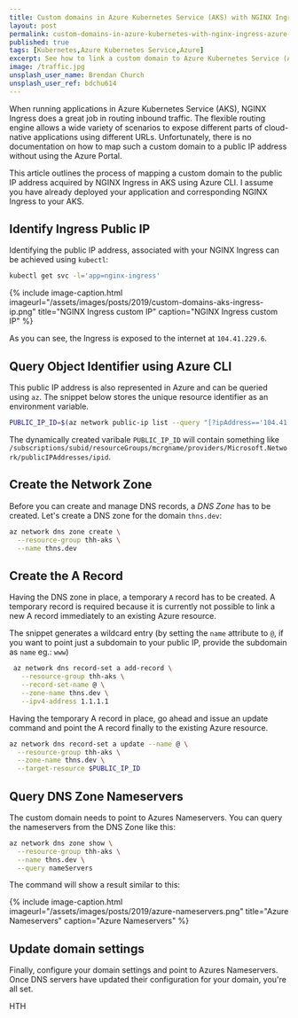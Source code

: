 ```yaml
---
title: Custom domains in Azure Kubernetes Service (AKS) with NGINX Ingress and Azure CLI
layout: post
permalink: custom-domains-in-azure-kubernetes-with-nginx-ingress-azure-cli
published: true
tags: [Kubernetes,Azure Kubernetes Service,Azure]
excerpt: See how to link a custom domain to Azure Kubernetes Service (AKS) with Azure CLI and NGINX Ingress 
image: /traffic.jpg
unsplash_user_name: Brendan Church
unsplash_user_ref: bdchu614
---
```


When running applications in Azure Kubernetes Service (AKS), NGINX Ingress does a great job in routing inbound traffic. The flexible routing engine allows a wide variety of scenarios to expose different parts of cloud-native applications using different URLs. Unfortunately, there is no documentation on how to map such a custom domain to a public IP address without using the Azure Portal. 

This article outlines the process of mapping a custom domain to the public IP address acquired by NGINX Ingress in AKS using Azure CLI. I assume you have already deployed your application and corresponding NGINX Ingress to your AKS.

## Identify Ingress Public IP

Identifying the public IP address, associated with your NGINX Ingress can be achieved using `kubectl`:

```bash
kubectl get svc -l='app=nginx-ingress'

```

{% include image-caption.html imageurl="/assets/images/posts/2019/custom-domains-aks-ingress-ip.png"
title="NGINX Ingress custom IP" caption="NGINX Ingress custom IP" %}

As you can see, the Ingress is exposed to the internet at `104.41.229.6`.

## Query Object Identifier using Azure CLI

This public IP address is also represented in Azure and can be queried using `az`. The snippet below stores the unique resource identifier as an environment variable.

```bash
PUBLIC_IP_ID=$(az network public-ip list --query "[?ipAddress=='104.41.229.6'].id" -o tsv)

```

The dynamically created varibale `PUBLIC_IP_ID` will contain something like `/subscriptions/subid/resourceGroups/mcrgname/providers/Microsoft.Network/publicIPAddresses/ipid`.

## Create the Network Zone

Before you can create and manage DNS records, a *DNS Zone* has to be created. Let's create a DNS zone for the domain `thns.dev`:

```bash
az network dns zone create \
  --resource-group thh-aks \
  --name thns.dev

```

## Create the A Record

Having the DNS zone in place, a temporary `A` record has to be created. A temporary record is required because it is currently not possible to link a new A record immediately to an existing Azure resource.  

The snippet generates a wildcard entry (by setting the `name` attribute to `@`, if you want to point just a subdomain to your public IP, provide the subdomain as `name` eg.: `www`)

```bash
 az network dns record-set a add-record \
   --resource-group thh-aks \
   --record-set-name @ \
   --zone-name thns.dev \
   --ipv4-address 1.1.1.1

```

Having the temporary A record in place, go ahead and issue an update command and point the A record finally to the existing Azure resource.

```bash
az network dns record-set a update --name @ \
  --resource-group thh-aks \
  --zone-name thns.dev \
  --target-resource $PUBLIC_IP_ID

```

## Query DNS Zone Nameservers

The custom domain needs to point to Azures Nameservers. You can query the nameservers from the DNS Zone like this:

```bash
az network dns zone show \
  --resource-group thh-aks \
  --name thns.dev \
  --query nameServers

```

The command will show a result similar to this:

{% include image-caption.html imageurl="/assets/images/posts/2019/azure-nameservers.png"
title="Azure Nameservers" caption="Azure Nameservers" %}

## Update domain settings

Finally, configure your domain settings and point to Azures Nameservers. Once DNS servers have updated their configuration for your domain, you're all set.

HTH

